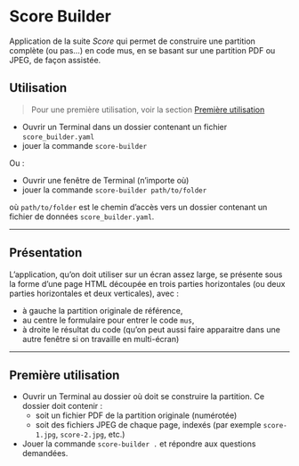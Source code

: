 # Score Builder

Application de la suite *Score* qui permet de construire une partition complète (ou pas…) en code mus, en se basant sur une partition PDF ou JPEG, de façon assistée.

## Utilisation

> Pour une première utilisation, voir la section [Première utilisation](#premiere-utilisation)

* Ouvrir un Terminal dans un dossier contenant un fichier `score_builder.yaml`
* jouer la commande `score-builder`

Ou :

* Ouvrir une fenêtre de Terminal (n’importe où)
* jouer la commande `score-builder path/to/folder`

où `path/to/folder` est le chemin d’accès vers un dossier contenant un fichier de données `score_builder.yaml`.

---

## Présentation

L’application, qu’on doit utiliser sur un écran assez large, se présente sous la forme d’une page HTML découpée en trois parties horizontales (ou deux parties horizontales et deux verticales), avec :

* à gauche la partition originale de référence,
* au centre le formulaire pour entrer le code `mus`,
* à droite le résultat du code (qu’on peut aussi faire apparaitre dans une autre fenêtre si on travaille en multi-écran)

---

<a name="premiere-utilisation"></a>

## Première utilisation

* Ouvrir un Terminal au dossier où doit se construire la partition. Ce dossier doit contenir :
  * soit un fichier PDF de la partition originale (numérotée)
  * soit des fichiers JPEG de chaque page, indexés (par exemple `score-1.jpg`, `score-2.jpg`, etc.)
* Jouer la commande `score-builder .` et répondre aux questions demandées.
